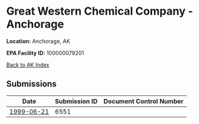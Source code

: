 # Great Western Chemical Company - Anchorage

**Location:** Anchorage, AK

**EPA Facility ID:** 100000079201

[Back to AK Index](../../index.md)

## Submissions

| Date | Submission ID | Document Control Number |
|------|--------------|-------------------------|
| [1999-06-21](submissions/6551.md) | 6551 |  |
